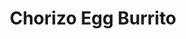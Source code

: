 ---
title: "Chorizo Egg Burrito"
price: "$10.00"
category: "Breakfast"
img: "src/images/menu/burrito.jpg"
desc: "Filled with home fried potatoes, chorizo scramble eggs and cheese"
---